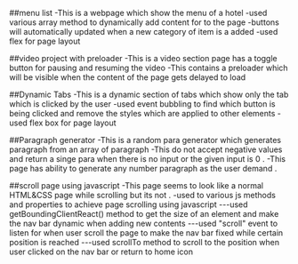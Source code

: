 ##menu list
-This is a webpage which show the menu of a hotel
-used various array method to dynamically add content for to the page
-buttons will automatically updated when a new category of item is a added
-used flex for page layout

##video project with preloader
-This is a video section page has a toggle button for pausing and resuming the video
-This contains a preloader which will be visible when the content of the page gets delayed to load

##Dynamic Tabs
-This is a dynamic section of tabs which show only the tab which is clicked by the user
-used event bubbling to find which button is being clicked and remove the styles which are applied to other elements
-used flex box for page layout

##Paragraph generator
-This is a random para generator which generates paragraph from an array of paragraph
-This do not accept negative values and return a singe para when there is no input or the given input is 0 .
-This page has ability to generate any number paragraph as the user demand .

##scroll page using javascript
-This page seems to look like a normal HTML&CSS page while scrolling but its not .
-used to various js methods and properties to achieve page scrolling using javascript
---used getBoundingClientReact() method to get the size of an element and make the nav bar dynamic when adding new contents
---used "scroll" event to listen for when user scroll the page to make the nav bar fixed while certain position is reached
---used scrollTo method to scroll to the position when user clicked on the nav bar or return to home icon
